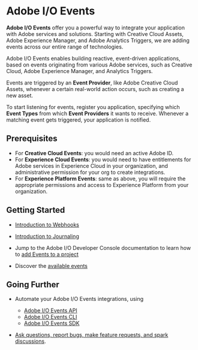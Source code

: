 # Adobe I/O Events

**Adobe I/O Events** offer you a powerful way to integrate your application with Adobe services and solutions. Starting with Creative Cloud Assets, Adobe Experience Manager, and Adobe Analytics Triggers, we are adding events across our entire range of technologies.

Adobe I/O Events enables building reactive, event-driven applications, based on events originating from various Adobe services, such as Creative Cloud, Adobe Experience Manager, and Analytics Triggers.

Events are triggered by an **Event Provider**, like Adobe Creative Cloud Assets, whenever a certain real-world action occurs, such as creating a new asset.

To start listening for events, register you application, specifying which **Event Types** from which **Event Providers** it wants to receive.
Whenever a matching event gets triggered, your application is notified.

## Prerequisites
* For **Creative Cloud Events**: you would need an active Adobe ID.
* For **Experience Cloud Events**: you would need to have entitlements for Adobe services in Experience Cloud in your organization, and administrative permission for your org to create integrations.
* For **Experience Platform Events**: same as above, you will require the appropriate permissions and access to Experience Platform from your organization.

## Getting Started
- [Introduction to Webhooks](intro/webhooks_intro.md)
- [Introduction to Journaling](intro/journaling_intro.md)   
   
- Jump to the Adobe I/O Developer Console documentation to learn how to [add Events to a project](https://www.adobe.io/apis/experienceplatform/console/docs.html#!AdobeDocs/adobeio-console/master/services-add-event.md) 
- Discover the [available events](using/using.md)

## Going Further
- Automate your Adobe I/O Events integrations, using 
  * [Adobe I/O Events API](api/api.md)  
  * [Adobe I/O Events CLI](cli/cli.md) 
  * [Adobe I/O Events SDK](sdk/sdk.md) 

- [Ask questions, report bugs, make feature requests, and spark discussions](support/support.md).

